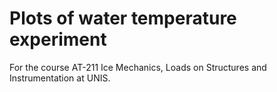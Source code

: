 # Plots of water temperature experiment

For the course AT-211 Ice Mechanics, Loads on Structures and Instrumentation at UNIS.
